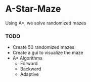 # A-Star-Maze
Using A*, we solve randomized mazes

### TODO

* Create 50 randomized mazes
* Create a gui to visualize the maze
* A* Algorithms
    * Forward
    * Backward
    * Adaptive
